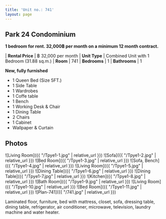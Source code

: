 ```yaml
---
title: 'Unit no.: 741'
layout: page
---
```


## Park 24 Condominium

**1 bedroom for rent. 32,000฿ per month on a minimum 12 month contract.**

| **Rental Price**  | ฿ 32,000 per month
| **Unit Type**     |  Combined Unit with 1 Bedroom (31.88 sq.m.)
| **Room**          |  741
| **Bedrooms**      |  1
| **Bathrooms**     |  1

**New, fully furnished**

* 1 Queen Bed (Size 5FT.)
* 1 Side Table
* 1 Wardrobes
* 1 Coffe table
* 1 Bench
* 1 Working Desk & Chair
* 1 Dining Table
* 2 Chairs
* 1 Cabinet
* Wallpaper & Curtain

## Photos

![Living Room]({{ "/Tpye1-1.jpg" | relative_url }})
![Sofa]({{ "/Tpye1-2.jpg" | relative_url }})
![Bed Room]({{ "/Tpye1-3.jpg" | relative_url }})
![Sofa, Bench]({{ "/Tpye1-4.jpg" | relative_url }})
![Living Room]({{ "/Tpye1-5.jpg" | relative_url }})
![Dining Table]({{ "/Tpye1-6.jpg" | relative_url }})
![Dining Table]({{ "/Tpye1-7.jpg" | relative_url }})
![Kitchen]({{ "/Tpye1-8.jpg" | relative_url }})
![Bath Room]({{ "/Tpye1-9.jpg" | relative_url }})
![Living Room]({{ "/Tpye1-10.jpg" | relative_url }})
![Bed Room]({{ "/Tpye1-11.jpg" | relative_url }})
![Plan-741]({{ "/741.jpg" | relative_url }})

Laminated floor, furniture, bed with mattress, closet, sofa, dressing table,
dining table, refrigerator, air conditioner, microwave, television, laundry
machine and water heater.
